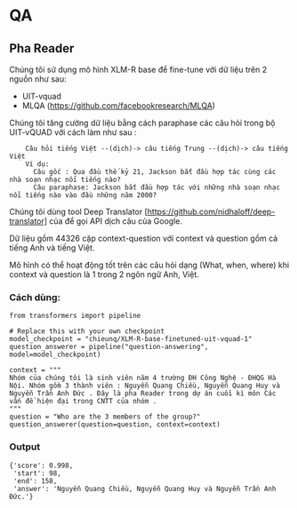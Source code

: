 # QA

## Pha Reader 
Chúng tôi sử dụng mô hình XLM-R base để fine-tune với dữ liệu trên 2 nguồn như sau:
* UIT-vquad 
* MLQA (https://github.com/facebookresearch/MLQA)
	
Chúng tôi tăng cường dữ liệu bằng cách paraphase các câu hỏi trong bộ UIT-vQUAD với cách làm như sau :
```
    Câu hỏi tiếng Việt --(dịch)-> câu tiếng Trung --(dịch)-> câu tiếng Việt
    Ví dụ: 
      Câu gốc : Qua đầu thế kỷ 21, Jackson bắt đầu hợp tác cùng các nhà soạn nhạc nổi tiếng nào?
      Câu paraphase: Jackson bắt đầu hợp tác với những nhà soạn nhạc nổi tiếng nào vào đầu những năm 2000?
```
Chúng tôi dùng tool Deep Translator [https://github.com/nidhaloff/deep-translator] của để gọi API dịch câu của Google.

Dữ liệu gồm 44326 cặp context-question với context và question gồm cả tiếng Anh và tiếng Việt. 

Mô hình có thể hoạt động tốt trên các câu hỏi dạng (What, when, where) khi context và question là 1 trong 2 ngôn ngữ Anh, Việt.

### Cách dùng: 
```
from transformers import pipeline

# Replace this with your own checkpoint
model_checkpoint = "chieunq/XLM-R-base-finetuned-uit-vquad-1"
question_answerer = pipeline("question-answering", model=model_checkpoint)

context = """
Nhóm của chúng tôi là sinh viên năm 4 trường ĐH Công Nghệ - ĐHQG Hà Nội. Nhóm gồm 3 thành viên : Nguyễn Quang Chiều, Nguyễn Quang Huy và Nguyễn Trần Anh Đức . Đây là pha Reader trong dự án cuồi kì môn Các vấn đề hiện đại trong CNTT của nhóm . 
"""
question = "Who are the 3 members of the group?"
question_answerer(question=question, context=context)

```
### Output
```
{'score': 0.998,
 'start': 98,
 'end': 158,
 'answer': 'Nguyễn Quang Chiều, Nguyễn Quang Huy và Nguyễn Trần Anh Đức.'}
```
